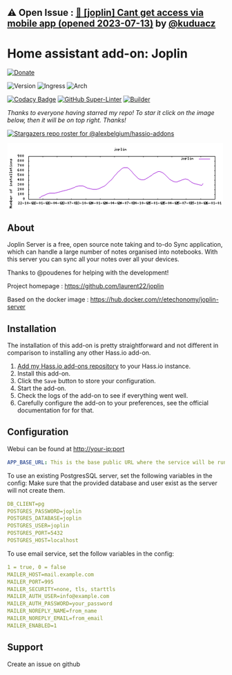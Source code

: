 ## &#9888; Open Issue : [🐛 [joplin] Cant get access via mobile app (opened 2023-07-13)](https://github.com/alexbelgium/hassio-addons/issues/897) by [@kuduacz](https://github.com/kuduacz)
# Home assistant add-on: Joplin

[![Donate][donation-badge]](https://www.buymeacoffee.com/alexbelgium)

![Version](https://img.shields.io/badge/dynamic/json?label=Version&query=%24.version&url=https%3A%2F%2Fraw.githubusercontent.com%2Falexbelgium%2Fhassio-addons%2Fmaster%2Fjoplin%2Fconfig.json)
![Ingress](https://img.shields.io/badge/dynamic/json?label=Ingress&query=%24.ingress&url=https%3A%2F%2Fraw.githubusercontent.com%2Falexbelgium%2Fhassio-addons%2Fmaster%2Fjoplin%2Fconfig.json)
![Arch](https://img.shields.io/badge/dynamic/json?color=success&label=Arch&query=%24.arch&url=https%3A%2F%2Fraw.githubusercontent.com%2Falexbelgium%2Fhassio-addons%2Fmaster%2Fjoplin%2Fconfig.json)

[![Codacy Badge](https://app.codacy.com/project/badge/Grade/9c6cf10bdbba45ecb202d7f579b5be0e)](https://www.codacy.com/gh/alexbelgium/hassio-addons/dashboard?utm_source=github.com&utm_medium=referral&utm_content=alexbelgium/hassio-addons&utm_campaign=Badge_Grade)
[![GitHub Super-Linter](https://github.com/alexbelgium/hassio-addons/workflows/Lint%20Code%20Base/badge.svg)](https://github.com/marketplace/actions/super-linter)
[![Builder](https://github.com/alexbelgium/hassio-addons/workflows/Builder/badge.svg)](https://github.com/alexbelgium/hassio-addons/actions/workflows/builder.yaml)

[donation-badge]: https://img.shields.io/badge/Buy%20me%20a%20coffee-%23d32f2f?logo=buy-me-a-coffee&style=flat&logoColor=white

_Thanks to everyone having starred my repo! To star it click on the image below, then it will be on top right. Thanks!_

[![Stargazers repo roster for @alexbelgium/hassio-addons](https://raw.githubusercontent.com/alexbelgium/hassio-addons/master/.github/stars2.svg)](https://github.com/alexbelgium/hassio-addons/stargazers)

![downloads evolution](https://raw.githubusercontent.com/alexbelgium/hassio-addons/master/joplin/stats.png)

## About

Joplin Server is a free, open source note taking and to-do Sync application, which can handle a large number of notes organised into notebooks.
With this server you can sync all your notes over all your devices.

Thanks to @poudenes for helping with the development!

Project homepage : https://github.com/laurent22/joplin

Based on the docker image : https://hub.docker.com/r/etechonomy/joplin-server

## Installation

The installation of this add-on is pretty straightforward and not different in
comparison to installing any other Hass.io add-on.

1. [Add my Hass.io add-ons repository][repository] to your Hass.io instance.
1. Install this add-on.
1. Click the `Save` button to store your configuration.
1. Start the add-on.
1. Check the logs of the add-on to see if everything went well.
1. Carefully configure the add-on to your preferences, see the official documentation for for that.

## Configuration

Webui can be found at <http://your-ip:port>

```yaml
APP_BASE_URL: This is the base public URL where the service will be running. For example, if you want it to run from https://example.com/joplin, this is what you should set the URL to. The base URL can include the port.
```

To use an existing PostgresSQL server, set the following variables in the config:
Make sure that the provided database and user exist as the server will not create them.

```yaml
DB_CLIENT=pg
POSTGRES_PASSWORD=joplin
POSTGRES_DATABASE=joplin
POSTGRES_USER=joplin
POSTGRES_PORT=5432
POSTGRES_HOST=localhost
```

To use email service, set the follow variables in the config:

```yaml
1 = true, 0 = false
MAILER_HOST=mail.example.com
MAILER_PORT=995
MAILER_SECURITY=none, tls, starttls
MAILER_AUTH_USER=info@example.com
MAILER_AUTH_PASSWORD=your_password
MAILER_NOREPLY_NAME=from_name
MAILER_NOREPLY_EMAIL=from_email
MAILER_ENABLED=1
```

## Support

Create an issue on github

[repository]: https://github.com/alexbelgium/hassio-addons
